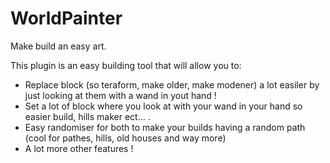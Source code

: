 # WorldPainter
Make build an easy art.

This plugin is an easy building tool that will allow you to:
- Replace block (so teraform, make older, make modener) a lot easiler by just looking at them with a wand in yout hand !
- Set a lot of block where you look at with your wand in your hand so easier build, hills maker ect... .
- Easy randomiser for both to make your builds having a random path (cool for pathes, hills, old houses and way more)
- A lot more other features !
